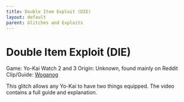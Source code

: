 ```yaml
---
title: Double Item Exploit (DIE)
layout: default
parent: Glitches and Exploits
---
```


# Double Item Exploit (DIE)

Game: Yo-Kai Watch 2 and 3
Origin: Unknown, found mainly on Reddit
Clip/Guide: [Woganog](https://youtu.be/gSbBrQMXrxA)

This glitch allows any Yo-Kai to have two things equipped. The video contains a full guide and explanation.
